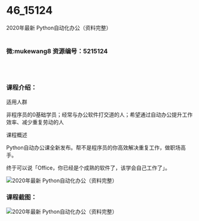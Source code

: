 # 46_15124
2020年最新 Python自动化办公（资料完整）
<br/></br>
<h3>微:mukewang8 资源编号：5215124</h3>
<br/></br>
<h3>课程介绍：</h3>
<p>适用人群</p>
<p>非程序员的0基础学员；经常与办公软件打交道的人；希望通过自动办公提升工作效率、减少重复劳动的人</p>
<p>课程概述</p>
<p>Python自动办公课全新发布。帮不是程序员的你高效解决重复工作，做职场高手。</p>
<p>终于可以说「Office，你已经是个成熟的软件了，该学会自己工作了」。</p>
<p><img src="https://www.ko996.com/wp-content/uploads/img/2020/08/2-84-300x181.png" alt="2020年最新 Python自动化办公（资料完整）"></p>
<div class="info-desc">
<h3>课程截图：</h3>
<p><img src="https://www.ko996.com/wp-content/uploads/img/2020/08/1-90.png" alt="2020年最新 Python自动化办公（资料完整）"></p>
<p>&nbsp;</p>


			
</div>
